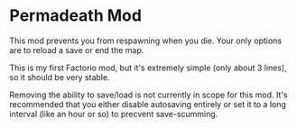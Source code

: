 Permadeath Mod
==============

This mod prevents you from respawning when you die. Your only options are to reload a save or end the map.

This is my first Factorio mod, but it's extremely simple (only about 3 lines), so it should be very stable.

Removing the ability to save/load is not currently in scope for this mod. It's recommended that you either disable autosaving entirely or set it to a long interval (like an hour or so) to precvent save-scumming.
